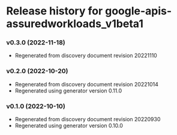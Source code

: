# Release history for google-apis-assuredworkloads_v1beta1

### v0.3.0 (2022-11-18)

* Regenerated from discovery document revision 20221110

### v0.2.0 (2022-10-20)

* Regenerated from discovery document revision 20221014
* Regenerated using generator version 0.11.0

### v0.1.0 (2022-10-10)

* Regenerated from discovery document revision 20220930
* Regenerated using generator version 0.10.0

